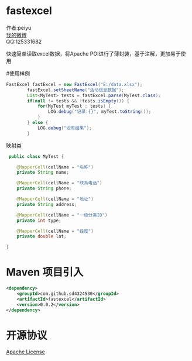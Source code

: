 fastexcel
=========

作者:peiyu<br>
[我的微博](http://weibo.com/1728407960)<br>
QQ:125331682<br>

快速简单读取excel数据，将Apache POI进行了薄封装，基于注解，更加易于使用<br>

#使用样例
```java
FastExcel fastExcel = new FastExcel("E:/data.xlsx");
        fastExcel.setSheetName("活动信息数据");
        List<MyTest> tests = fastExcel.parse(MyTest.class);
        if(null != tests && !tests.isEmpty()) {
            for(MyTest myTest : tests) {
                LOG.debug("记录:{}", myTest.toString());
            }
        } else {
            LOG.debug("没有结果");
        }
```

映射类

```java
 public class MyTest {

    @MapperCell(cellName = "名称")
    private String name;

    @MapperCell(cellName = "联系电话")
    private String phone;

    @MapperCell(cellName = "地址")
    private String address;

    @MapperCell(cellName = "一级分类ID")
    private int type;

    @MapperCell(cellName = "经度")
    private double lat;

}
```

Maven 项目引入
==========
```xml
<dependency>
    <groupId>com.github.sd4324530</groupId>
    <artifactId>fastexcel</artifactId>
    <version>0.0.2</version>
</dependency>
```

开源协议
==========
[Apache License](http://www.apache.org/licenses/LICENSE-2.0)
